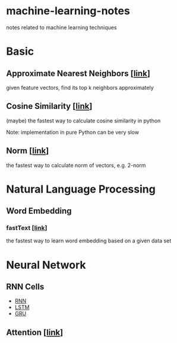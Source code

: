# machine-learning-notes

notes related to machine learning techniques

# Basic

## Approximate Nearest Neighbors [[link](https://github.com/spotify/annoy)]

given feature vectors, find its top k neighbors approximately

## Cosine Similarity [[link](https://github.com/gantheory/machine-learning-notes/blob/master/basic/cosine_similarity/main.py)]

(maybe) the fastest way to calculate cosine similarity in python

Note: implementation in pure Python can be very slow

## Norm [[link](https://github.com/gantheory/machine-learning-notes/blob/master/basic/norm/main.py)]

the fastest way to calculate norm of vectors, e.g. 2-norm

# Natural Language Processing

## Word Embedding

### fastText [[link](https://github.com/gantheory/machine-learning-notes/tree/master/natural_language_processing/fastText)]

the fastest way to learn word embedding based on a given data set

# Neural Network

## RNN Cells

- [RNN](https://github.com/gantheory/machine-learning-notes/tree/master/neural_network/rnn_cells/rnn)
- [LSTM](https://github.com/gantheory/machine-learning-notes/tree/master/neural_network/rnn_cells/lstm)
- [GRU](https://github.com/gantheory/machine-learning-notes/tree/master/neural_network/rnn_cells/gru)

## Attention [[link](https://github.com/gantheory/machine-learning-notes/tree/master/neural_network/attention)]
